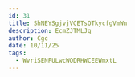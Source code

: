 ```yaml
---
id: 31
title: ShNEYSgjvjVCETsOTkycfgVmWn
description: EcmZJTMLJq
author: Cgc
date: 10/11/25
tags:
  - WvriSENFULwcWODRHWCEEWmxtL
---
```

